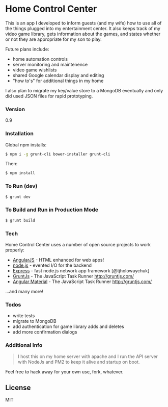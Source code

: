 # Home Control Center

This is an app I developed to inform guests (and my wife) how to use all of the things plugged into my entertainment center.
It also keeps track of my video game library, gets information about the games, and states whether or not they are
appropriate for my son to play.

Future plans include:
  - home automation controls
  - server monitoring and maintenence
  - video game wishlists
  - shared Google calendar display and editing
  - "how to's" for additional things in my home

I also plan to migrate my key/value store to a MongoDB eventually and only did used JSON files for rapid prototyping.

### Version
0.9

### Installation
Global npm installs:

```sh
$ npm i -g grunt-cli bower-installer grunt-cli
```
Then:
```sh
$ npm install
```
### To Run (dev)
```sh
$ grunt dev
```

### To Build and Run in Production Mode
```sh
$ grunt build
```

### Tech

Home Control Center uses a number of open source projects to work properly:

* [AngularJS](https://github.com/angular/angular.js) - HTML enhanced for web apps!
* [node.js](https://github.com/nodejs/node) - evented I/O for the backend
* [Express](https://github.com/expressjs/express) - fast node.js network app framework [@tjholowaychuk]
* [GruntJs](https://github.com/gruntjs/grunt) - The JavaScript Task Runner http://gruntjs.com/
* [Angular Material](https://github.com/angular/material) - The JavaScript Task Runner http://gruntjs.com/

...and many more!
### Todos

 - write tests
 - migrate to MongoDB
 - add authentication for game library adds and deletes
 - add more confirmation dialogs

### Additional Info
>I host this on my home server with apache and I run the API server
>with NodeJs and PM2 to keep it alive and startup on boot.

Feel free to hack away for your own use, fork, whatever.

License
----

MIT
